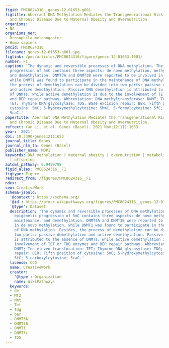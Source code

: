 ```yaml
---
figid: PMC8624316__genes-12-01653-g001
figtitle: Aberrant DNA Methylation Mediates the Transgenerational Risk of Metabolic
  and Chronic Disease Due to Maternal Obesity and Overnutrition
organisms:
- NA
organisms_ner:
- Drosophila melanogaster
- Homo sapiens
pmcid: PMC8624316
filename: genes-12-01653-g001.jpg
figlink: /pmc/articles/PMC8624316/figure/genes-12-01653-f001/
number: F1
caption: 'The dynamic and reversible processes of DNA methylation. The whole epigenetic
  progression of 5mC contains three aspects: de novo methylation, methylation maintenance,
  and demethylation. DNMT3A and DNMT3B were reported to be involved in de novo methylation,
  while DNMT1 was found to participate in the maintenance of DNA methylation. Besides,
  the process of demethylation can be divided into two parts: passive demethylation
  and active demethylation. Passive DNA demethylation is attributed to the absence
  of DNMTs, while active demethylation is due to the involvement of TET or TDG enzymes
  and BER repair pathway. Abbreviation: DNA methyltransferase: DNMT; Ten eleven translocation:
  TET; Thymine DNA glycosylase: TDG; Base excision repair: BER; Fifth position of
  cytosine: 5mC; 5-hydroxymethylcytosine: 5hmC; 5-formylcytosine: 5fC; 5-carboxylcytosine:
  5caC.'
papertitle: Aberrant DNA Methylation Mediates the Transgenerational Risk of Metabolic
  and Chronic Disease Due to Maternal Obesity and Overnutrition.
reftext: Yan Li, et al. Genes (Basel). 2021 Nov;12(11):1653.
year: '2021'
doi: 10.3390/genes12111653
journal_title: Genes
journal_nlm_ta: Genes (Basel)
publisher_name: MDPI
keywords: DNA methylation | maternal obesity | overnutrition | metabolic diseases
  | offspring
automl_pathway: 0.9499708
figid_alias: PMC8624316__F1
figtype: Figure
redirect_from: /figures/PMC8624316__F1
ndex: ''
seo: CreativeWork
schema-jsonld:
  '@context': https://schema.org/
  '@id': https://pfocr.wikipathways.org/figures/PMC8624316__genes-12-01653-g001.html
  '@type': Dataset
  description: 'The dynamic and reversible processes of DNA methylation. The whole
    epigenetic progression of 5mC contains three aspects: de novo methylation, methylation
    maintenance, and demethylation. DNMT3A and DNMT3B were reported to be involved
    in de novo methylation, while DNMT1 was found to participate in the maintenance
    of DNA methylation. Besides, the process of demethylation can be divided into
    two parts: passive demethylation and active demethylation. Passive DNA demethylation
    is attributed to the absence of DNMTs, while active demethylation is due to the
    involvement of TET or TDG enzymes and BER repair pathway. Abbreviation: DNA methyltransferase:
    DNMT; Ten eleven translocation: TET; Thymine DNA glycosylase: TDG; Base excision
    repair: BER; Fifth position of cytosine: 5mC; 5-hydroxymethylcytosine: 5hmC; 5-formylcytosine:
    5fC; 5-carboxylcytosine: 5caC.'
  license: CC0
  name: CreativeWork
  creator:
    '@type': Organization
    name: WikiPathways
  keywords:
  - de
  - Mt2
  - Nmt
  - Tet
  - Tdg
  - ber
  - DNMT3A
  - DNMT3B
  - DNMT1
  - DNMT3L
  - TDG
---
```

